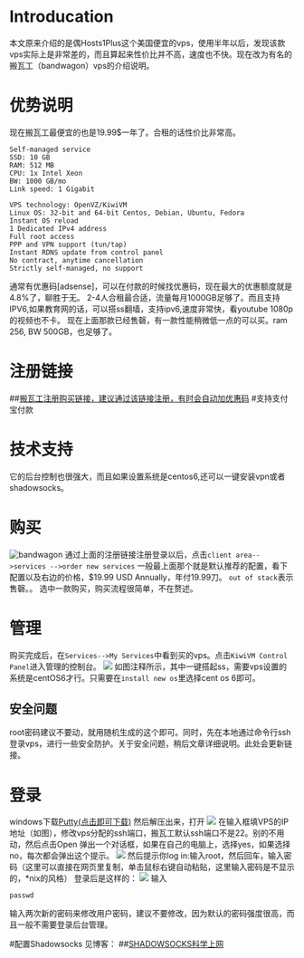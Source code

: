# Introducation 
本文原来介绍的是偶Hosts1Plus这个美国便宜的vps，使用半年以后，发现该款vps实际上是非常差的，而且算起来性价比并不高，速度也不快。现在改为有名的搬瓦工（bandwagon）vps的介绍说明。

# 优势说明
现在搬瓦工最便宜的也是19.99$一年了。合租的话性价比非常高。
```
Self-managed service
SSD: 10 GB
RAM: 512 MB
CPU: 1x Intel Xeon
BW: 1000 GB/mo
Link speed: 1 Gigabit

VPS technology: OpenVZ/KiwiVM
Linux OS: 32-bit and 64-bit Centos, Debian, Ubuntu, Fedora
Instant OS reload
1 Dedicated IPv4 address
Full root access
PPP and VPN support (tun/tap)
Instant RDNS update from control panel
No contract, anytime cancellation
Strictly self-managed, no support
```
通常有优惠码[adsense]，可以在付款的时候找优惠码，现在最大的优惠额度就是4.8%了，聊胜于无。
2-4人合租最合适，流量每月1000GB足够了。而且支持IPV6,如果教育网的话，可以搭ss翻墙，支持ipv6,速度非常快，看youtube 1080p的视频也不卡。
现在上面那款已经售磬，有一款性能稍微低一点的可以买。ram 256, BW 500GB，也足够了。
# 注册链接
##[搬瓦工注册购买链接，建议通过该链接注册，有时会自动加优惠码](https://bandwagonhost.com/aff.php?aff=4005)
#支持支付宝付款
# 技术支持
它的后台控制也很强大，而且如果设置系统是centos6,还可以一键安装vpn或者shadowsocks。

# 购买
![bandwagon][13]
通过上面的注册链接注册登录以后，点击`client area-->services -->order new services` 一般最上面那个就是默认推荐的配置，看下配置以及右边的价格，$19.99 USD Annually，年付19.99刀。
`out of stack`表示售磬。。
选中一款购买，购买流程很简单，不在赘述。
# 管理
购买完成后，在`Services-->My Services`中看到买的vps。点击`KiwiVM Control Panel`进入管理的控制台。
![](http://www.findspace.name/wp-content/uploads/2016/07/bandwagon_control_panel.png)
如图注释所示，其中一键搭起ss，需要vps设置的系统是centOS6才行。只需要在`install new os`里选择cent os 6即可。
## 安全问题
root密码建议不要动，就用随机生成的这个即可。同时，先在本地通过命令行ssh登录vps，进行一些安全防护。关于安全问题，稍后文章详细说明。此处会更新链接。

# 登录
windows下载[Putty(点击即可下载)][8]
然后解压出来，打开
![][9]
在输入框填VPS的IP地址（如图），修改vps分配的ssh端口，搬瓦工默认ssh端口不是22。别的不用动，然后点击Open
弹出一个对话框，如果在自己的电脑上，选择yes，如果选择no，每次都会弹出这个提示。
![][10]
然后提示你log in:输入root，然后回车，输入密码（这里可以直接在网页里复制，单击鼠标右键自动粘贴，这里输入密码是不显示的，\*nix的风格）
登录后是这样的：
![][11]
输入
```
passwd
```
输入两次新的密码来修改用户密码，建议不要修改，因为默认的密码强度很高，而且一般不需要登录后台管理。

#配置Shadowsocks
见博客：
##[SHADOWSOCKS科学上网][12]

[8]: http://www.findspace.name/wp-content/uploads/2015/07/putty.zip
[9]: http://www.findspace.name/wp-content/uploads/2015/07/putty.png
[10]: http://www.findspace.name/wp-content/uploads/2015/07/puttynotify.png
[11]: http://www.findspace.name/wp-content/uploads/2015/07/puttylog.jpg
[12]: http://www.findspace.name/res/956 
[13]: http://www.findspace.name/wp-content/uploads/2016/03/bandwagon.jpg